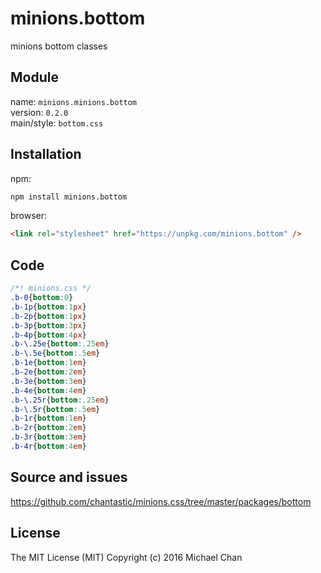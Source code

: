 # minions.bottom
minions bottom classes

## Module
name: `minions.minions.bottom`  
version: `0.2.0`  
main/style: `bottom.css`  

## Installation
npm:
```bash
npm install minions.bottom
```

browser:
```html
<link rel="stylesheet" href="https://unpkg.com/minions.bottom" />
```

## Code
```css
/*! minions.css */
.b-0{bottom:0}
.b-1p{bottom:1px}
.b-2p{bottom:1px}
.b-3p{bottom:3px}
.b-4p{bottom:4px}
.b-\.25e{bottom:.25em}
.b-\.5e{bottom:.5em}
.b-1e{bottom:1em}
.b-2e{bottom:2em}
.b-3e{bottom:3em}
.b-4e{bottom:4em}
.b-\.25r{bottom:.25em}
.b-\.5r{bottom:.5em}
.b-1r{bottom:1em}
.b-2r{bottom:2em}
.b-3r{bottom:3em}
.b-4r{bottom:4em}

```

## Source and issues

https://github.com/chantastic/minions.css/tree/master/packages/bottom

## License

The MIT License (MIT)
Copyright (c) 2016 Michael Chan